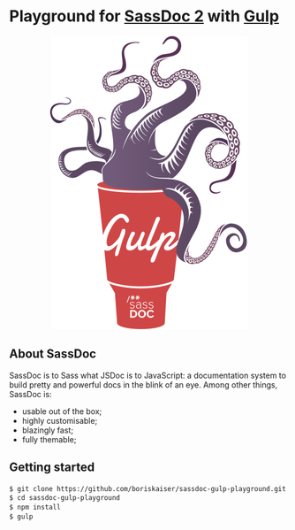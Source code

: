 # Playground for [SassDoc 2](http://sassdoc.com) with [Gulp](http://gulpjs.com)

<p align="center">
  <img width="357" height="530" src="https://raw.githubusercontent.com/boriskaiser/sassdoc-gulp-playground/master/assets/sassdoc-gulp-playground-logo.png">
</p>

## About SassDoc
SassDoc is to Sass what JSDoc is to JavaScript: a documentation system to build pretty and powerful docs in the blink of an eye. Among other things, SassDoc is:
- usable out of the box;
- highly customisable;
- blazingly fast;
- fully themable;

## Getting started
```bash
$ git clone https://github.com/boriskaiser/sassdoc-gulp-playground.git
$ cd sassdoc-gulp-playground
$ npm install
$ gulp
```
